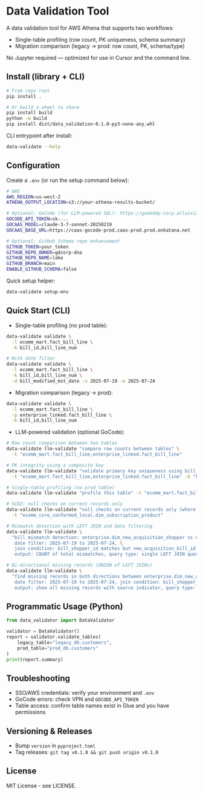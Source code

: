 # Data Validation Tool

A data validation tool for AWS Athena that supports two workflows:
- Single-table profiling (row count, PK uniqueness, schema summary)
- Migration comparison (legacy → prod: row count, PK, schema/type)

No Jupyter required — optimized for use in Cursor and the command line.

## Install (library + CLI)

```bash
# From repo root
pip install .

# Or build a wheel to share
pip install build
python -m build
pip install dist/data_validation-0.1.0-py3-none-any.whl
```

CLI entrypoint after install:
```bash
data-validate --help
```

## Configuration

Create a `.env` (or run the setup command below):
```bash
# AWS
AWS_REGION=us-west-2
ATHENA_OUTPUT_LOCATION=s3://your-athena-results-bucket/

# Optional: GoCode (for LLM-powered SQL): https://godaddy-corp.atlassian.net/wiki/spaces/BI/pages/3843663583/GoCode+alpha+-+GoCode+Generated+Keys+Your+Favorite+CLI+Tools how to get gocode api
GOCODE_API_TOKEN=sk-...
GOCAAS_MODEL=claude-3-7-sonnet-20250219
GOCAAS_BASE_URL=https://caas-gocode-prod.caas-prod.prod.onkatana.net

# Optional: GitHub Schema repo enhancement
GITHUB_TOKEN=your_token
GITHUB_REPO_OWNER=gdcorp-dna
GITHUB_REPO_NAME=lake
GITHUB_BRANCH=main
ENABLE_GITHUB_SCHEMA=false
```

Quick setup helper:
```bash
data-validate setup-env
```

## Quick Start (CLI)

- Single-table profiling (no prod table):
```bash
data-validate validate \
  -l ecomm_mart.fact_bill_line \
  -k bill_id,bill_line_num

# With date filter
data-validate validate \
  -l ecomm_mart.fact_bill_line \
  -k bill_id,bill_line_num \
  -d bill_modified_mst_date -s 2025-07-19 -e 2025-07-24
```

- Migration comparison (legacy → prod):
```bash
data-validate validate \
  -l ecomm_mart.fact_bill_line \
  -p enterprise_linked.fact_bill_line \
  -k bill_id,bill_line_num
```

- LLM-powered validation (optional GoCode):
```bash
# Row count comparison between two tables
data-validate llm-validate "compare row counts between tables" \
  -t "ecomm_mart.fact_bill_line,enterprise_linked.fact_bill_line"

# PK integrity using a composite key
data-validate llm-validate "validate primary key uniqueness using bill_id and bill_line_num columns" \
  -t "ecomm_mart.fact_bill_line,enterprise_linked.fact_bill_line" -k "bill_id,bill_line_num"

# Single-table profiling (no prod table)
data-validate llm-validate "profile this table" -t "ecomm_mart.fact_bill_line"

# SCD2: null checks on current records only
data-validate llm-validate "null checks on current records only (where is_current = 'Y')" \
  -t "ecomm_core_conformed_local.dim_subscription_product"

# Mismatch detection with LEFT JOIN and date filtering
data-validate llm-validate \
  "bill mismatch detection: enterprise.dim_new_acquisition_shopper vs enterprise_linked.dim_new_acquisition_shopper, \
   date filter: 2025-07-19 to 2025-07-24, \
   join condition: bill_shopper_id matches but new_acquisition_bill_id differs, \
   output: COUNT of total mismatches, query type: single LEFT JOIN query"

# Bi-directional missing records (UNION of LEFT JOINs)
data-validate llm-validate \
  "find missing records in both directions between enterprise.dim_new_acquisition_shopper and enterprise_linked.dim_new_acquisition_shopper, \
   date filter: 2025-07-19 to 2025-07-24, join condition: bill_shopper_id matches, \
   output: show all missing records with source indicator, query type: UNION of LEFT JOINs"
```

## Programmatic Usage (Python)

```python
from data_validator import DataValidator

validator = DataValidator()
report = validator.validate_tables(
    legacy_table="legacy_db.customers",
    prod_table="prod_db.customers"
)
print(report.summary)
```

## Troubleshooting

- SSO/AWS credentials: verify your environment and `.env`
- GoCode errors: check VPN and `GOCODE_API_TOKEN`
- Table access: confirm table names exist in Glue and you have permissions

## Versioning & Releases

- Bump `version` in `pyproject.toml`
- Tag releases: `git tag v0.1.0 && git push origin v0.1.0`

## License

MIT License - see LICENSE. 